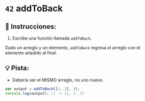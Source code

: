 # `42` addToBack

## 📝 Instrucciones:

1. Escribe una función llamada `addToBack`.

Dado un arreglo y un elemento, `addToBack` regresa el arreglo con el elemento añadido al final.

## 💡 Pista:

+ Debería ser el MISMO arreglo, no uno nuevo.

```Javascript
var output = addToBack([1, 2], 3);
console.log(output); // -> [1, 2, 3]
```
